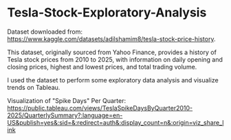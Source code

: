# Tesla-Stock-Exploratory-Analysis

Dataset downloaded from: https://www.kaggle.com/datasets/adilshamim8/tesla-stock-price-history.

This dataset, originally sourced from Yahoo Finance, provides a history of Tesla stock prices from 2010 to 2025, with information on daily opening and closing prices, highest and lowest prices, and total trading volume.  

I used the dataset to perform some exploratory data analysis and visualize trends on Tableau.

Visualization of "Spike Days" Per Quarter: 
https://public.tableau.com/views/TeslaSpikeDaysByQuarter2010-2025/QuarterlySummary?:language=en-US&publish=yes&:sid=&:redirect=auth&:display_count=n&:origin=viz_share_link
